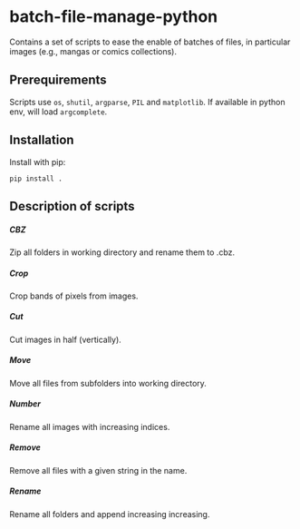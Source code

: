 # batch-file-manage-python

Contains a set of scripts to ease the enable of batches of files, in particular images (e.g., mangas or comics collections).

## Prerequirements

Scripts use `os`, `shutil`, `argparse`, `PIL` and `matplotlib`.
If available in python env, will load `argcomplete`.


## Installation

Install with pip:
```
pip install .
```

## Description of scripts

##### CBZ

Zip all folders in working directory and rename them to .cbz.

##### Crop

Crop bands of pixels from images.

##### Cut

Cut images in half (vertically).

##### Move

Move all files from subfolders into working directory.

##### Number

Rename all images with increasing indices.

##### Remove

Remove all files with a given string in the name.

##### Rename

Rename all folders and append increasing increasing.
